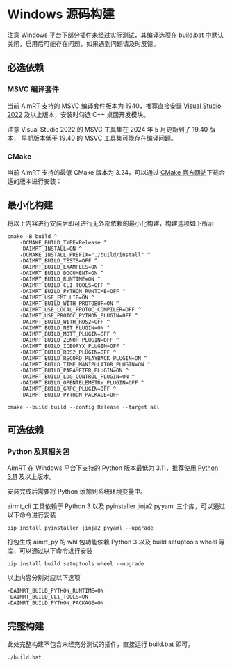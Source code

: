 
# Windows 源码构建

注意 Windows 平台下部分插件未经过实际测试，其编译选项在 build.bat 中默认关闭，启用后可能存在问题，如果遇到问题请及时反馈。

## 必选依赖

### MSVC 编译套件

当前 AimRT 支持的 MSVC 编译套件版本为 1940，推荐直接安装 [Visual Studio 2022](https://visualstudio.microsoft.com/zh-hans/downloads/) 及以上版本，安装时勾选 C++ 桌面开发模块。

注意 Visual Studio 2022 的 MSVC 工具集在 2024 年 5 月更新到了 19.40 版本， 早期版本低于 19.40 的 MSVC 工具集可能存在编译问题。

### CMake

当前 AimRT 支持的最低 CMake 版本为 3.24，可以通过 [CMake 官方网站](https://cmake.org/download/)下载合适的版本进行安装：


## 最小化构建

将以上内容进行安装后即可进行无外部依赖的最小化构建，构建选项如下所示

```shell
cmake -B build ^
    -DCMAKE_BUILD_TYPE=Release ^
    -DAIMRT_INSTALL=ON ^
    -DCMAKE_INSTALL_PREFIX="./build/install" ^
    -DAIMRT_BUILD_TESTS=OFF ^
    -DAIMRT_BUILD_EXAMPLES=ON ^
    -DAIMRT_BUILD_DOCUMENT=ON ^
    -DAIMRT_BUILD_RUNTIME=ON ^
    -DAIMRT_BUILD_CLI_TOOLS=OFF ^
    -DAIMRT_BUILD_PYTHON_RUNTIME=OFF ^
    -DAIMRT_USE_FMT_LIB=ON ^
    -DAIMRT_BUILD_WITH_PROTOBUF=ON ^
    -DAIMRT_USE_LOCAL_PROTOC_COMPILER=OFF ^
    -DAIMRT_USE_PROTOC_PYTHON_PLUGIN=OFF ^
    -DAIMRT_BUILD_WITH_ROS2=OFF ^
    -DAIMRT_BUILD_NET_PLUGIN=ON ^
    -DAIMRT_BUILD_MQTT_PLUGIN=OFF ^
    -DAIMRT_BUILD_ZENOH_PLUGIN=OFF ^
    -DAIMRT_BUILD_ICEORYX_PLUGIN=OFF ^
    -DAIMRT_BUILD_ROS2_PLUGIN=OFF ^
    -DAIMRT_BUILD_RECORD_PLAYBACK_PLUGIN=ON ^
    -DAIMRT_BUILD_TIME_MANIPULATOR_PLUGIN=ON ^
    -DAIMRT_BUILD_PARAMETER_PLUGIN=ON ^
    -DAIMRT_BUILD_LOG_CONTROL_PLUGIN=ON ^
    -DAIMRT_BUILD_OPENTELEMETRY_PLUGIN=OFF ^
    -DAIMRT_BUILD_GRPC_PLUGIN=OFF ^
    -DAIMRT_BUILD_PYTHON_PACKAGE=OFF

cmake --build build --config Release --target all
```

## 可选依赖

### Python 及其相关包

AimRT 在 Windows 平台下支持的 Python 版本最低为 3.11，推荐使用 [Python 3.11](https://www.python.org/downloads/release/python-31110/) 及以上版本。

安装完成后需要将 Python 添加到系统环境变量中。

airmt_cli 工具依赖于 Python 3 以及 pyinstaller jinja2 pyyaml 三个库，可以通过以下命令进行安装

```shell
pip install pyinstaller jinja2 pyyaml --upgrade
```

打包生成 aimrt_py 的 whl 包功能依赖 Python 3 以及 build setuptools wheel 等库，可以通过以下命令进行安装

```shell
pip install build setuptools wheel --upgrade
```

以上内容分别对应以下选项

```shell
-DAIMRT_BUILD_PYTHON_RUNTIME=ON
-DAIMRT_BUILD_CLI_TOOLS=ON
-DAIMRT_BUILD_PYTHON_PACKAGE=ON
```

## 完整构建

此处完整构建不包含未经充分测试的插件，直接运行 build.bat 即可。

```shell
./build.bat
```

